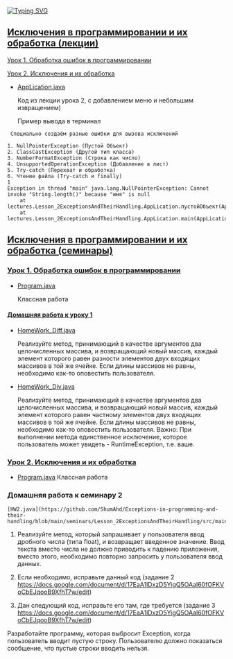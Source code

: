 
[![Typing SVG](https://readme-typing-svg.herokuapp.com?font=Fira+Code&size=40&pause=1000&width=1100&height=70&lines=%D0%98%D1%81%D0%BA%D0%BB%D1%8E%D1%87%D0%B5%D0%BD%D0%B8%D1%8F+%D0%B2+%D0%BF%D1%80%D0%BE%D0%B3%D1%80%D0%B0%D0%BC%D0%BC%D0%B8%D1%80%D0%BE%D0%B2%D0%B0%D0%BD%D0%B8%D0%B8++%D0%B8+%D0%B8%D1%85+%D0%BE%D0%B1%D1%80%D0%B0%D0%B1%D0%BE%D1%82%D0%BA%D0%B0)](https://git.io/typing-svg)

## [Исключения в программировании и их обработка (лекции)](https://github.com/ShumAhd/Exceptions-in-programming-and-their-handling/tree/main/lectures)
[Урок 1. Обработка ошибок в программировании](https://github.com/ShumAhd/Exceptions-in-programming-and-their-handling/tree/main/lectures/Lesson_1ErrorHandlingInProgramming)

[Урок 2. Исключения и их обработка](https://github.com/ShumAhd/Exceptions-in-programming-and-their-handling/tree/main/lectures/Lesson_2ExceptionsAndTheirHandling)

- [AppLication.java](https://github.com/ShumAhd/Exceptions-in-programming-and-their-handling/blob/main/lectures/Lesson_2ExceptionsAndTheirHandling/AppLication.java)

  Код из лекции урока 2, с добавлением меню и небольшим извращением)
  
  Пример вывода в терминал

```
 Cпециально создаём разные ошибки для вызова исключений

1. NullPointerException (Пустой Объект)
2. ClassCastException (Другой тип класса)
3. NumberFormatException (Строка как число)
4. UnsupportedOperationException (Добавление в лист)
5. Try-catch (Перехват и обработка)
6. Чтение файла (Try-catch и finally)
1
Exception in thread "main" java.lang.NullPointerException: Cannot invoke "String.length()" because "имя" is null
	at lectures.Lesson_2ExceptionsAndTheirHandling.AppLication.пустойОбъект(AppLication.java:67)
	at lectures.Lesson_2ExceptionsAndTheirHandling.AppLication.main(AppLication.java:33)
```

## [Исключения в программировании и их обработка (семинары)](https://github.com/ShumAhd/Exceptions-in-programming-and-their-handling/tree/main/seminars)
### [Урок 1. Обработка ошибок в программировании](https://github.com/ShumAhd/Exceptions-in-programming-and-their-handling/tree/main/seminars/Lesson_1ErrorHandling_inProgramming/src/main/java/ru/geekbrains)
- [Program.java](https://github.com/ShumAhd/Exceptions-in-programming-and-their-handling/blob/main/seminars/Lesson_1ErrorHandling_inProgramming/src/main/java/ru/geekbrains/Program.java)
  
  Классная работа
#### [Домашняя работа к уроку 1](https://github.com/ShumAhd/Exceptions-in-programming-and-their-handling/tree/main/seminars/Lesson_1ErrorHandling_inProgramming/HW1)

- [HomeWork_Diff.java](https://github.com/ShumAhd/Exceptions-in-programming-and-their-handling/blob/main/seminars/Lesson_1ErrorHandling_inProgramming/HW1/HomeWork_Diff.java)

    Реализуйте метод, принимающий в качестве аргументов два целочисленных массива, и возвращающий новый массив, каждый элемент которого равен разности элементов двух входящих массивов в той же ячейке. Если длины массивов не равны, необходимо как-то оповестить пользователя.


- [HomeWork_Div.java](https://github.com/ShumAhd/Exceptions-in-programming-and-their-handling/blob/main/seminars/Lesson_1ErrorHandling_inProgramming/HW1/HomeWork_Div.java)

    Реализуйте метод, принимающий в качестве аргументов два целочисленных массива, и возвращающий новый массив, каждый элемент которого равен частному элементов двух входящих массивов в той же ячейке. Если длины массивов не равны, необходимо как-то оповестить пользователя. Важно: При выполнении метода единственное исключение, которое пользователь может увидеть - RuntimeException, т.е. ваше.

### [Урок 2. Исключения и их обработка](https://github.com/ShumAhd/Exceptions-in-programming-and-their-handling/tree/main/seminars/Lesson_2ExceptionsAndTheirHandling)

- [Program.java](https://github.com/ShumAhd/Exceptions-in-programming-and-their-handling/blob/main/seminars/Lesson_2ExceptionsAndTheirHandling/src/main/java/ru/geekbrains/lesson2/Program.java)
  Классная работа

### Домашняя работа к семинару 2

	[HW2.java](https://github.com/ShumAhd/Exceptions-in-programming-and-their-handling/blob/main/seminars/Lesson_2ExceptionsAndTheirHandling/src/main/java/ru/geekbrains/lesson2/HW2.java)

  1. Реализуйте метод, который запрашивает у пользователя ввод дробного числа (типа float), и возвращает введенное значение. Ввод текста вместо числа не должно приводить к падению приложения, вместо этого, необходимо повторно запросить у пользователя ввод данных.

  2. Если необходимо, исправьте данный код (задание 2 https://docs.google.com/document/d/17EaA1lDxzD5YigQ5OAal60fOFKVoCbEJqooB9XfhT7w/edit)

  3. Дан следующий код, исправьте его там, где требуется (задание 3 https://docs.google.com/document/d/17EaA1lDxzD5YigQ5OAal60fOFKVoCbEJqooB9XfhT7w/edit)

Разработайте программу, которая выбросит Exception, когда пользователь вводит пустую строку. Пользователю должно показаться сообщение, что пустые строки вводить нельзя.









